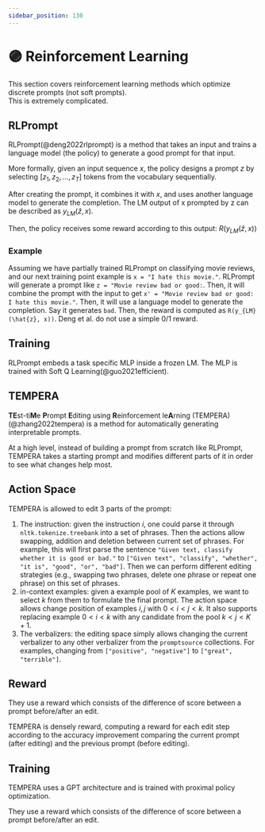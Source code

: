 ```yaml
---
sidebar_position: 130
---
```


# 🟣 Reinforcement Learning

This section covers reinforcement learning methods which optimize discrete prompts (not soft prompts). <br/>This is extremely complicated.

## RLPrompt

RLPrompt(@deng2022rlprompt) is a method that takes an input and trains a language model (the policy)
to generate a good prompt for that input.

More formally, given an input sequence $x$, the policy designs a prompt $z$ by selecting $[z_1, z_2, ..., z_T]$ tokens from the vocabulary sequentially.

After creating the prompt, it combines it with $x$, and uses another language model to
generate the completion. The LM output of x prompted by z can be described as $y_{LM}(\hat{z}, x)$.

Then, the policy receives some reward according to this output: $R(y_{LM}(\hat{z}, x))$

### Example

Assuming we have partially trained RLPrompt on classifying movie reviews, and our next
training point example is `x = "I hate this movie."`. RLPrompt will generate a prompt like
`z = "Movie review bad or good:`. Then, it will combine the prompt with the input to get
`x' = "Movie review bad or good: I hate this movie."`. Then, it will use a language model
to generate the completion. Say it generates `bad`. Then, the reward is computed as
`R(y_{LM}(\hat{z}, x))`. Deng et al. do not use a simple 0/1 reward.

## Training

RLPrompt embeds a task specific MLP inside a frozen LM. The MLP is trained with Soft Q Learning(@guo2021efficient).

## TEMPERA

**TE**st-ti**M**e **P**rompt **E**diting using **R**einforcement le**A**rning 
(TEMPERA)(@zhang2022tempera) is a method for automatically generating
interpretable prompts.

At a high level, instead of building a prompt from scratch like RLPrompt, TEMPERA takes a starting prompt and modifies different parts of it in order to see what changes help most.

## Action Space

TEMPERA is allowed to edit 3 parts of the prompt:

1) The instruction: given the instruction $i$, one could parse it through `nltk.tokenize.treebank` into a set of phrases. Then the actions allow swapping, addition and deletion between current set of phrases. For example, this will first parse the sentence `"Given text, classify whether it is good or bad."` to `["Given text", "classify", "whether", "it is", "good", "or", "bad"]`. Then we can perform different editing strategies (e.g., swapping two phrases, delete one phrase or repeat one phrase) on this set of phrases.
2) in-context examples: given a example pool of $K$ examples, we want to select $k$ from them to formulate the final prompt. The action space allows change position of examples $i, j$ with $0 < i < j < k$. It also supports replacing example $0 < i < k$ with any candidate from the pool $k < j < K+1$. 
3) The verbalizers: the editing space simply allows changing the current verbalizer to any other verbalizer from the `promptsource` collections. For examples, changing from `["positive", "negative"]` to `["great", "terrible"]`.

## Reward

They use a reward which consists of the difference of score between a prompt before/after an edit.

TEMPERA is densely reward, computing a reward for each edit step according to the accuracy improvement comparing the current prompt (after editing) and the previous prompt (before editing).

## Training

TEMPERA uses a GPT architecture and is trained with proximal policy optimization. 

They use a reward which consists of the difference of score between a prompt before/after an edit.

